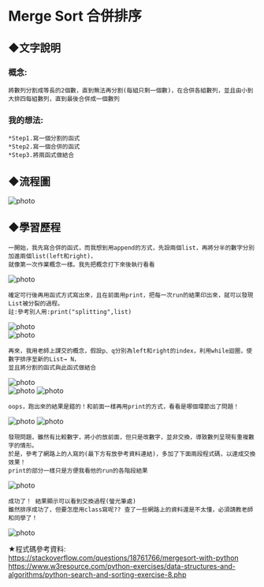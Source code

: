 # Merge Sort 合併排序

## ◆文字說明
### 概念:
    將數列分割成等長的2個數，直到無法再分割(每組只剩一個數)，在合併各組數列，並且由小到大排四每組數列，直到最後合併成一個數列
### 我的想法:            
    *Step1.寫一個分割的函式          
    *Step2.寫一個合併的函式
    *Step3.將兩函式做結合
    
## ◆流程圖
![photo](https://github.com/stopraining/LearningNote/blob/master/pic/MergeSort.jpeg)

## ◆學習歷程

    一開始，我先寫合併的函式，而我想到用append的方式，先設兩個list，再將分半的數字分別加進兩個list(left和right)，
    就像第一次作業概念一樣。我先把概念打下來後執行看看     
    
![photo](https://github.com/stopraining/LearningNote/blob/master/pic/1.jpg)             
 
    確定可行後再用函式方式寫出來，且在前面用print，把每一次run的結果印出來，就可以發現List被分裂的過程。
    註:參考別人用:print("splitting",list)           

![photo](https://github.com/stopraining/LearningNote/blob/master/pic/2.jpg)                         
![photo](https://github.com/stopraining/LearningNote/blob/master/pic/3.jpg)  

    再來，我用老師上課交的概念，假設p、q分別為left和right的index，利用while迴圈，使數字排序至新的List→ N，
    並且將分割的函式與此函式做結合
    
![photo](https://github.com/stopraining/LearningNote/blob/master/pic/7.jpg)  
![photo](https://github.com/stopraining/LearningNote/blob/master/pic/4.jpg)
![photo](https://github.com/stopraining/LearningNote/blob/master/pic/8.jpg)

    oops，跑出來的結果是錯的！和前面一樣再用print的方式，看看是哪個環節出了問題！

![photo](https://github.com/stopraining/LearningNote/blob/master/pic/9.jpg)
![photo](https://github.com/stopraining/LearningNote/blob/master/pic/10.jpg)

    發現問題，雖然有比較數字，將小的放前面，但只是改數字，並非交換，導致數列呈現有重複數字的情形。
    於是，參考了網路上的人寫的(最下方有放參考資料連結)，多加了下面兩段程式碼，以達成交換效果！
    print的部分一樣只是方便我看他的run的各階段結果
    
![photo](https://github.com/stopraining/LearningNote/blob/master/pic/11.jpg)

    成功了！ 結果顯示可以看到交換過程(螢光筆處)
    雖然排序成功了，但要怎麼用class寫呢?? 查了一些網路上的資料還是不太懂，必須請教老師和同學了！

![photo](https://github.com/stopraining/LearningNote/blob/master/pic/12.jpg)
    
    



★程式碼參考資料:                      
https://stackoverflow.com/questions/18761766/mergesort-with-python                                          
https://www.w3resource.com/python-exercises/data-structures-and-algorithms/python-search-and-sorting-exercise-8.php




